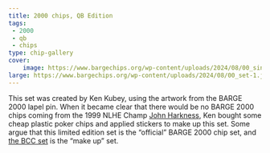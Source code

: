 ```yaml
---
title: 2000 chips, QB Edition
tags:
 - 2000
 - qb
 - chips
type: chip-gallery
cover:
    image: https://www.bargechips.org/wp-content/uploads/2024/08/00_single-1.jpg
large: https://www.bargechips.org/wp-content/uploads/2024/08/00_set-1.jpg
---
```


This set was created by Ken Kubey, using the artwork from the BARGE 2000 lapel
pin. When it became clear that there would be no BARGE 2000 chips coming from
the 1999 NLHE Champ [John Harkness](https://www.imdb.com/name/nm2190393/), Ken
bought some cheap plastic poker chips and applied stickers to make up this
set. Some argue that this limited edition set is the &#8220;official&#8221;
BARGE 2000 chip set, and [the BCC set](../2000-bcc) is the &#8220;make
up&#8221; set.
